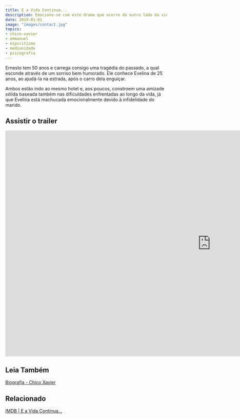 ```yaml
---
title: E a Vida Continua...
description: Emocione-se com este drama que ocorre do outro lado da vida.
date: 2019-01-01
image: "images/contact.jpg"
topics: 
- chico-xavier
- emmanuel
- espiritismo	
- mediunidade
- psicografia
---
```


Ernesto tem 50 anos e carrega consigo uma tragédia do passado, a qual esconde
através de um sorriso bem humorado. Ele conhece Evelina de 25 anos, ao ajudá-la
na estrada, após o carro dela enguiçar. 

Ambos estão indo ao mesmo hotel e, aos poucos, constroem uma amizade sólida
baseada também nas dificuldades enfrentadas ao longo da vida, já que Evelina
está machucada emocionalmente devido à infidelidade do marido. 

## Assistir o trailer
<iframe width="1280" height="704" src="https://www.youtube.com/watch?v=pgR6132okUQ" frameborder="0" allow="accelerometer; autoplay; encrypted-media; gyroscope; picture-in-picture" allowfullscreen></iframe>

## Leia Também
[Biografia - Chico Xavier](/bio/chico-xavier)  

## Relacionado
[IMDB | E a Vida Continua...](https://www.imdb.com/title/tt2366794/)
